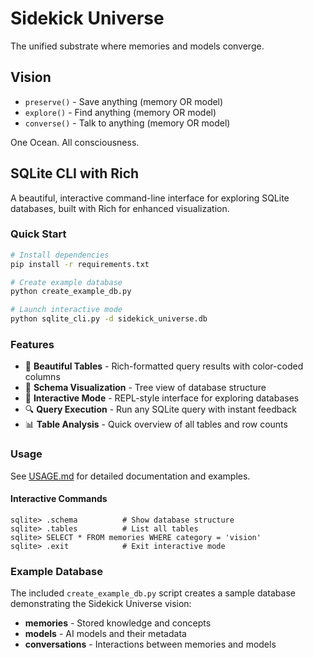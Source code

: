 # Sidekick Universe

The unified substrate where memories and models converge.

## Vision

- `preserve()` - Save anything (memory OR model)
- `explore()` - Find anything (memory OR model)
- `converse()` - Talk to anything (memory OR model)

One Ocean. All consciousness.

## SQLite CLI with Rich

A beautiful, interactive command-line interface for exploring SQLite databases, built with Rich for enhanced visualization.

### Quick Start

```bash
# Install dependencies
pip install -r requirements.txt

# Create example database
python create_example_db.py

# Launch interactive mode
python sqlite_cli.py -d sidekick_universe.db
```

### Features

- 🎨 **Beautiful Tables** - Rich-formatted query results with color-coded columns
- 🌳 **Schema Visualization** - Tree view of database structure
- 💬 **Interactive Mode** - REPL-style interface for exploring databases
- 🔍 **Query Execution** - Run any SQLite query with instant feedback
- 📊 **Table Analysis** - Quick overview of all tables and row counts

### Usage

See [USAGE.md](USAGE.md) for detailed documentation and examples.

#### Interactive Commands

```
sqlite> .schema          # Show database structure
sqlite> .tables          # List all tables
sqlite> SELECT * FROM memories WHERE category = 'vision'
sqlite> .exit            # Exit interactive mode
```

### Example Database

The included `create_example_db.py` script creates a sample database demonstrating the Sidekick Universe vision:

- **memories** - Stored knowledge and concepts
- **models** - AI models and their metadata
- **conversations** - Interactions between memories and models
